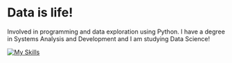 # Data is life!

Involved in programming and data exploration using Python. I have a degree in Systems Analysis and Development and I am studying Data Science!

[![My Skills](https://skillicons.dev/icons?i=c,css,html,github,python,java,mysql,postgres,tensorflow )](https://skillicons.dev)
